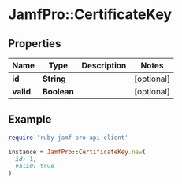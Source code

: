# JamfPro::CertificateKey

## Properties

| Name | Type | Description | Notes |
| ---- | ---- | ----------- | ----- |
| **id** | **String** |  | [optional] |
| **valid** | **Boolean** |  | [optional] |

## Example

```ruby
require 'ruby-jamf-pro-api-client'

instance = JamfPro::CertificateKey.new(
  id: 1,
  valid: true
)
```


